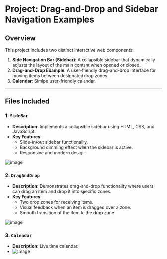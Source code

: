 # Project: Drag-and-Drop and Sidebar Navigation Examples

## Overview
This project includes two distinct interactive web components:
1. **Side Navigation Bar (Sidebar)**: A collapsible sidebar that dynamically adjusts the layout of the main content when opened or closed.
2. **Drag-and-Drop Example**: A user-friendly drag-and-drop interface for moving items between designated drop zones.
3. **Calendar**: Simlpe user-friendly calendar.

---

## Files Included

### 1. `SideBar`
- **Description**: Implements a collapsible sidebar using HTML, CSS, and JavaScript.
- **Key Features**:
  - Slide-in/out sidebar functionality.
  - Background dimming effect when the sidebar is active.
  - Responsive and modern design.

![image](https://github.com/user-attachments/assets/264dd1e5-9551-413a-a1eb-925a4bf19b98)

### 2. `DragAndDrop`
- **Description**: Demonstrates drag-and-drop functionality where users can drag an item and drop it into specific zones.
- **Key Features**:
  - Two drop zones for receiving items.
  - Visual feedback when an item is dragged over a zone.
  - Smooth transition of the item to the drop zone.

![image](https://github.com/user-attachments/assets/25ff00bf-ada6-4bc6-8aa2-fe77fa66c9a1)


### 3. `Calendar`
- **Description**: Live time calendar.
- ![image](https://github.com/user-attachments/assets/0d58e777-4665-484b-ab1f-724365b25c4c)

